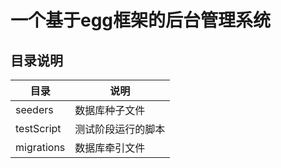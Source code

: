 # 一个基于egg框架的后台管理系统

## 目录说明
| 目录 | 说明
----------------|-----------------|
seeders |  数据库种子文件
testScript| 测试阶段运行的脚本
migrations| 数据库牵引文件

